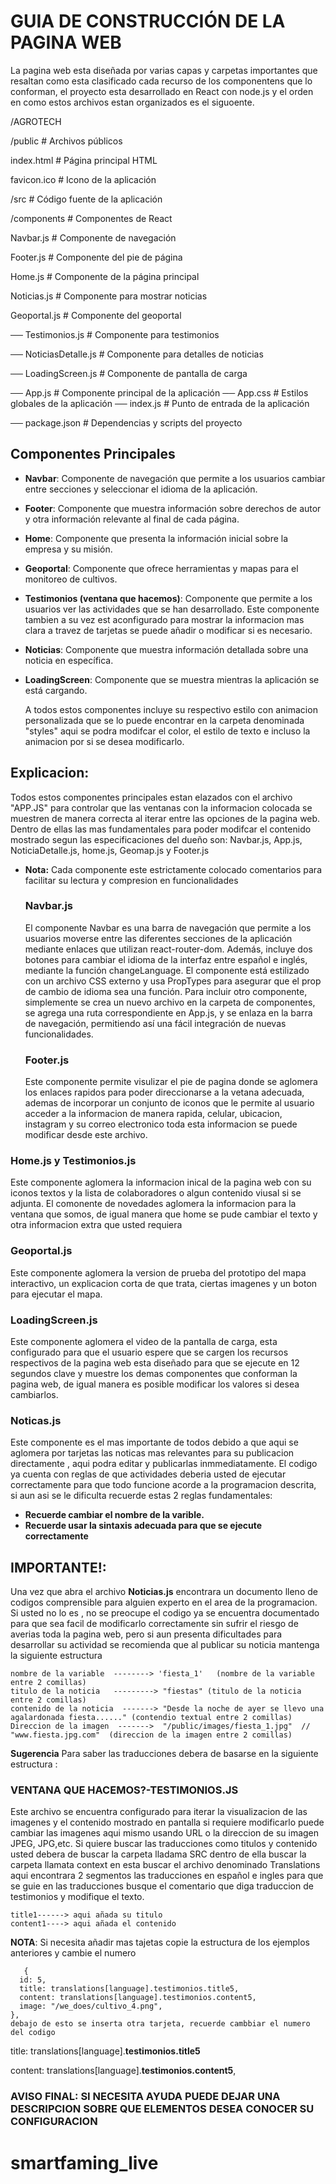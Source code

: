 # GUIA DE CONSTRUCCIÓN DE LA PAGINA WEB
  La pagina web esta diseñada por varias capas y carpetas importantes que resaltan como esta
  clasificado cada recurso de los componentens que lo conforman, el proyecto esta desarrollado
  en React con node.js y el orden en como estos archivos estan organizados es el siguoente.

/AGROTECH

 /public                      # Archivos públicos
 
index.html               # Página principal HTML

favicon.ico              # Icono de la aplicación

/src                         # Código fuente de la aplicación

/components              # Componentes de React

Navbar.js            # Componente de navegación

Footer.js            # Componente del pie de página

Home.js              # Componente de la página principal

Noticias.js          # Componente para mostrar noticias

Geoportal.js         # Componente del geoportal
 
── Testimonios.js       # Componente para testimonios

── NoticiasDetalle.js    # Componente para detalles de noticias

── LoadingScreen.js      # Componente de pantalla de carga


── App.js                   # Componente principal de la aplicación
── App.css                  # Estilos globales de la aplicación
── index.js                 # Punto de entrada de la aplicación

── package.json                 # Dependencias y scripts del proyecto


## Componentes Principales

- **Navbar**: Componente de navegación que permite a los usuarios cambiar entre secciones y seleccionar el idioma de la aplicación.
- **Footer**: Componente que muestra información sobre derechos de autor y otra información relevante al final de cada página.
- **Home**: Componente que presenta la información inicial sobre la empresa y su misión.
- **Geoportal**: Componente que ofrece herramientas y mapas para el monitoreo de cultivos.
- **Testimonios (ventana que hacemos)**: Componente que permite a los usuarios ver las actividades que se han desarrollado.
Este componente tambien a su vez est aconfigurado para mostrar la informacion mas clara a travez de 
tarjetas se puede añadir o modificar si es necesario.
- **Noticias**: Componente que muestra información detallada sobre una noticia en  específica.
- **LoadingScreen**: Componente que se muestra mientras la aplicación se está cargando.



  A todos estos componentes incluye su respectivo estilo con animacion personalizada que se lo puede
  encontrar en la carpeta denominada "styles"  aqui se podra modifcar el color, el estilo de texto e incluso la animacion
  por si se desea modificarlo.
  
 ## Explicacion:
 Todos estos componentes principales estan elazados con el archivo "APP.JS" para controlar que las ventanas
 con la informacion colocada se muestren de manera correcta al iterar entre las opciones de la pagina web.
 Dentro de ellas las mas fundamentales para poder modifcar el contenido mostrado segun las especificaciones del dueño son:
  Navbar.js, App.js, NoticiaDetalle.js, home.js, Geomap.js y Footer.js
  
- **Nota:** Cada componente este estrictamente colocado comentarios para facilitar su lectura y compresion en funcionalidades

  ### Navbar.js
  El componente Navbar es una barra de navegación que permite a los usuarios moverse entre las diferentes secciones de la aplicación mediante enlaces que utilizan react-router-dom. Además, incluye dos botones para cambiar el idioma de la interfaz entre español e inglés, mediante la función changeLanguage. El componente está estilizado con un archivo CSS externo y usa PropTypes para asegurar que el prop de cambio de idioma sea una función. Para incluir otro componente, simplemente se crea un nuevo archivo en la carpeta de componentes, se agrega una ruta correspondiente en App.js, y se enlaza en la barra de navegación, permitiendo así una fácil integración de nuevas funcionalidades.

  ### Footer.js
  Este componente permite visulizar el pie de pagina donde se aglomera los enlaces rapidos para poder direccionarse a la vetana adecuada,
  ademas de incorporar un conjunto de iconos que le permite al usuario acceder a la informacion de manera rapida, celular, ubicacion, instagram
  y su correo electronico toda esta informacion se puede modificar desde este archivo.

### Home.js y Testimonios.js
  Este componente aglomera la informacion inical de la pagina web con su iconos textos y la
  lista de colaboradores o algun contenido viusal si se adjunta.
  El comonente de novedades aglomera la informacion para la ventana que somos, de igual manera que home
  se pude cambiar el texto y otra informacion extra que usted requiera

### Geoportal.js
  Este componente aglomera la version de prueba del prototipo del mapa interactivo, un explicacion
  corta de que trata, ciertas imagenes y un boton para ejecutar el mapa.

### LoadingScreen.js
Este componente aglomera el video de la pantalla de carga, esta configurado para que el usuario
espere que se cargen los recursos respectivos de la pagina web esta diseñado para que se ejecute
en 12 segundos clave y muestre los demas componentes que conforman la pagina web, de igual manera es
posible modificar los valores si desea cambiarlos.





### Noticas.js
  Este componente es el mas importante de todos debido a que aqui se aglomera por tarjetas 
  las noticas mas relevantes para su publicacion directamente , aqui podra editar y publicarlas inmmediatamente.
  El codigo ya cuenta con reglas de que actividades deberia usted de ejecutar correctamente para que todo 
  funcione acorde a la programacion descrita, si aun asi se le dificulta recuerde estas 2 reglas fundamentales:

 - **Recuerde cambiar el nombre de la varible.**
 - **Recuerde usar la sintaxis adecuada para que se ejecute correctamente**

  ## IMPORTANTE!:
  Una vez que abra el archivo **Noticias.js**  encontrara un documento lleno de codigos comprensible para alguien experto en el area de la programacion.
  Si usted no lo es , no se preocupe el codigo ya se encuentra documentado para que sea facil de modificarlo correctamente
  sin sufrir el riesgo de averias toda la pagina web,  pero si aun presenta dificultades para desarrollar su actividad 
  se recomienda que al publicar su noticia mantenga la siguiente estructura 

    nombre de la variable  --------> 'fiesta_1'   (nombre de la variable entre 2 comillas)
    titulo de la noticia   ---------> "fiestas" (titulo de la noticia entre 2 comillas)
    contenido de la noticia  -------> "Desde la noche de ayer se llevo una agalardonada fiesta......" (contendio textual entre 2 comillas)
    Direccion de la imagen  ------->  "/public/images/fiesta_1.jpg"  //  "www.fiesta.jpg.com"  (direccion de la imagen entre 2 comillas)
**Sugerencia**
Para saber las traducciones debera de basarse en la siguiente estructura :
### VENTANA QUE HACEMOS?-TESTIMONIOS.JS
Este archivo se encuentra configurado para iterar la visualizacion de las imagenes y el contenido 
mostrado en pantalla si requiere modificarlo puede cambiar las imagenes aqui mismo usando URL o la direccion de su
imagen JPEG, JPG,etc.
Si quiere buscar las traducciones como titulos y contenido usted debera de buscar la carpeta lladama SRC
dentro de ella buscar la carpeta llamata context en esta buscar el archivo denominado Translations
aqui encontrara 2 segmentos las traducciones en español e ingles para que se guie en las traducciones 
busque el comentario que diga traduccion de testimonios y modifique el texto.

    title1------> aqui añada su titulo
    content1----> aqui añada el contenido 
**NOTA**: Si necesita añadir mas tajetas copie la estructura de los ejemplos anteriores y cambie el numero 

       {
      id: 5,
      title: translations[language].testimonios.title5,
      content: translations[language].testimonios.content5,
      image: "/we_does/cultivo_4.png",
    },
    debajo de esto se inserta otra tarjeta, recuerde cambbiar el numero del codigo 
title: translations[language].**testimonios.title5**


   
content: translations[language].**testimonios.content5**,

### AVISO FINAL:  SI NECESITA AYUDA PUEDE DEJAR UNA DESCRIPCION SOBRE QUE ELEMENTOS DESEA CONOCER SU CONFIGURACION
# smartfaming_live
